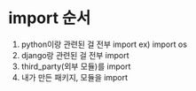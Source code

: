 # import 순서

1. python이랑 관련된 걸 전부 import ex) import os
2. django랑 관련된 걸 전부 import
3. third_party(외부 모듈)를 import
4. 내가 만든 패키지, 모듈을 import
